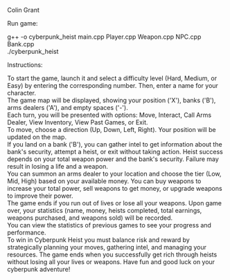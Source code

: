 Colin Grant  
  
Run game:  
  
g++ -o cyberpunk_heist main.cpp Player.cpp Weapon.cpp NPC.cpp Bank.cpp  
./cyberpunk_heist  
  
Instructions:  
  
To start the game, launch it and select a difficulty level (Hard,
Medium, or Easy) by entering the corresponding number. Then, enter a
name for your character.  
The game map will be displayed, showing your position ('X'), banks
('B'), arms dealers ('A'), and empty spaces ('-').  
Each turn, you will be presented with options: Move, Interact, Call Arms
Dealer, View Inventory, View Past Games, or Exit.  
To move, choose a direction (Up, Down, Left, Right). Your position will
be updated on the map.  
If you land on a bank ('B'), you can gather intel to get information
about the bank's security, attempt a heist, or exit without taking
action. Heist success depends on your total weapon power and the bank's
security. Failure may result in losing a life and a weapon.  
You can summon an arms dealer to your location and choose the tier (Low,
Mid, High) based on your available money. You can buy weapons to
increase your total power, sell weapons to get money, or upgrade weapons
to improve their power.  
The game ends if you run out of lives or lose all your weapons. Upon
game over, your statistics (name, money, heists completed, total
earnings, weapons purchased, and weapons sold) will be recorded.  
You can view the statistics of previous games to see your progress and
performance.  
To win in Cyberpunk Heist you must balance risk and reward by
strategically planning your moves, gathering intel, and managing your
resources. The game ends when you successfully get rich through heists
without losing all your lives or weapons. Have fun and good luck on your
cyberpunk adventure!
